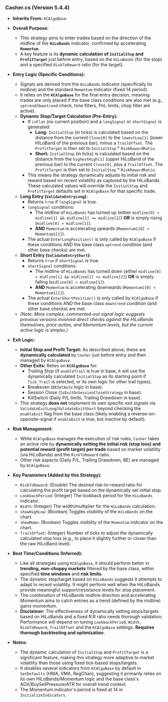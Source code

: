 ### Casher.cs (Version 5.4.4)

*   **Inherits From:** `KCAlgoBase`

*   **Overall Purpose:**
    *   This strategy aims to enter trades based on the direction of the midline of the **`HiLoBands`** indicator, confirmed by accelerating **`Momentum`**.
    *   A key feature is its **dynamic calculation of `InitialStop` and `ProfitTarget`** just before entry, based on the `HiLoBands` (for the stop) and a specified `RiskToReward` ratio (for the target).

*   **Entry Logic (Specific Conditions):**
    *   Signals are derived from the `HiLoBands` indicator (specifically its midline) and the standard `Momentum` indicator (fixed 14 period).
    *   It relies on the **`KCAlgoBase`** for the final entry decision, meaning trades are only placed if the base class conditions are also met (e.g., `uptrend`/`downtrend` check, time filters, PnL limits, chop filter are active).
    *   **Dynamic Stop/Target Calculation (Pre-Entry):**
        *   If `isFlat` (no current position) and a `longSignal` or `shortSignal` is generated:
            *   **Long:** `InitialStop` (in ticks) is calculated based on the distance from the current `Close[0]` to the `lowestLow[1]` (lower HiLoBand of the previous bar), minus a `TrailOffset`. The `ProfitTarget` is then set to `InitialStop` * `RiskRewardRatio`.
            *   **Short:** `InitialStop` (in ticks) is calculated based on the distance from the `highestHigh[1]` (upper HiLoBand of the previous bar) to the current `Close[0]`, plus a `TrailOffset`. The `ProfitTarget` is then set to `InitialStop` * `RiskRewardRatio`.
        *   This means the strategy dynamically adjusts its initial risk and reward based on recent volatility as captured by the HiLoBands. These calculated values will override the `InitialStop` and `ProfitTarget` defaults set in `KCAlgoBase` for that specific trade.
    *   **Long Entry (`ValidateEntryLong`):**
        *   Returns `true` if `longSignal` is true.
        *   `longSignal` conditions:
            *   The midline of `HiLoBands` has turned up (either `midline[0] > midline[1] && midline[1] <= midline[2]`) **OR** is simply rising (`midline[0] > midline[1]`).
            *   **AND** `Momentum` is accelerating upwards (`Momentum1[0] > Momentum1[1]`).
        *   The actual `EnterLongPosition()` is only called by `KCAlgoBase` if these conditions AND the base class `uptrend` condition (and other base checks) are met.
    *   **Short Entry (`ValidateEntryShort`):**
        *   Returns `true` if `shortSignal` is true.
        *   `shortSignal` conditions:
            *   The midline of `HiLoBands` has turned down (either `midline[0] < midline[1] && midline[1] >= midline[2]`) **OR** is simply falling (`midline[0] < midline[1]`).
            *   **AND** `Momentum` is accelerating downwards (`Momentum1[0] < Momentum1[1]`).
        *   The actual `EnterShortPosition()` is only called by `KCAlgoBase` if these conditions AND the base class `downtrend` condition (and other base checks) are met.
    *   *(Note: More complex, commented-out signal logic suggests previous versions involved direct checks against the HiLoBands themselves, price action, and Momentum levels, but the current active logic is simpler.)*

*   **Exit Logic:**
    *   **Initial Stop and Profit Target:** As described above, these are **dynamically calculated** by `Casher` just before entry and then managed by `KCAlgoBase`.
    *   **Other Exits:** Relies on **`KCAlgoBase`** for:
        *   Trailing Stop (if `enableTrail` is true in base, it will use the dynamically calculated `InitialStop` as its starting point if `Tick_Trail` is selected, or its own logic for other trail types).
        *   Breakeven (`BESetAuto` logic in base).
        *   Session Close (`IsExitOnSessionCloseStrategy` in base).
        *   KillSwitch (Daily P/L limits, Trailing Drawdown in base).
    *   This strategy **does not** implement its own specific exit signals via `ValidateExitLong`/`ValidateExitShort` beyond checking the `enableExit` flag from the base class (likely enabling a reverse-on-opposite-signal if `enableExit` is true, but inactive by default).

*   **Risk Management:**
    *   While `KCAlgoBase` manages the execution of risk rules, `Casher` takes an active role by **dynamically setting the initial risk (stop loss) and potential reward (profit target) per trade** based on market volatility (via HiLoBands) and the `RiskToReward` ratio.
    *   Other risk aspects (Daily P/L, Trailing Drawdown, BE) are managed by `KCAlgoBase`.

*   **Key Parameters (Added by this Strategy):**
    *   `RiskToReward`: (Double) The desired risk-to-reward ratio for calculating the profit target based on the dynamically set initial stop.
    *   `LookbackPeriod`: (Integer) The lookback period for the `HiLoBands` indicator.
    *   `Width`: (Integer) The width/multiplier for the `HiLoBands` calculation.
    *   `showHighLow`: (Boolean) Toggles visibility of the `HiLoBands` on the chart.
    *   `showMomo`: (Boolean) Toggles visibility of the `Momentum` indicator on the chart.
    *   `TrailOffset`: (Integer) Number of ticks to adjust the dynamically calculated stop loss (e.g., to place it slightly further or closer than the raw HiLoBand level).

*   **Best Time/Conditions (Inferred):**
    *   Like all strategies using `KCAlgoBase`, it should perform better in **trending, non-choppy markets** filtered by the base class, within specified **time windows** and **risk limits**.
    *   The dynamic stop/target based on `HiLoBands` suggests it attempts to adapt to recent volatility. It might perform well when the HiLoBands provide meaningful support/resistance levels for stop placement.
    *   The combination of HiLoBands midline direction and accelerating Momentum aims to catch entries as a trend (defined by the midline) gains momentum.
    *   **Disclaimer:** The effectiveness of dynamically setting stops/targets based on HiLoBands and a fixed R:R ratio needs thorough validation. Performance will depend on tuning `LookbackPeriod`, `Width`, `RiskToReward`, `TrailOffset` and the `KCAlgoBase` settings. **Requires thorough backtesting and optimization.**

*   **Notes:**
    *   The dynamic calculation of `InitialStop` and `ProfitTarget` is a significant feature, making this strategy more adaptive to market volatility than those using fixed tick-based stops/targets.
    *   It disables several indicators from `KCAlgoBase` by default in `SetDefaults` (HMA, VMA, RegChan), suggesting it primarily relies on its own HiLoBands/Momentum logic and the base class's ADX/BuySellPressure/ATR for overall trend context.
    *   The Momentum indicator's period is fixed at 14 in `InitializeIndicators`.
